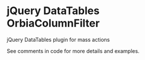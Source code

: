 # jQuery DataTables OrbiaColumnFilter
jQuery DataTables plugin for mass actions

See comments in code for more details and examples.